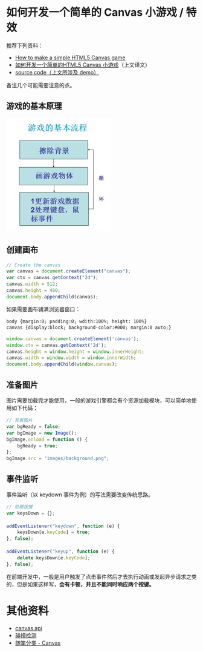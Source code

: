 # 如何开发一个简单的 Canvas 小游戏  / 特效

推荐下列资料：

- [How to make a simple HTML5 Canvas game](http://www.lostdecadegames.com/how-to-make-a-simple-html5-canvas-game/)
- [如何开发一个简单的HTML5 Canvas 小游戏](http://www.cnblogs.com/Wayou/p/how-to-make-a-simple-html5-canvas-game.html)（上文译文）
- [source code（上文所涉及 demo）](https://github.com/lostdecade/simple_canvas_game)

备注几个可能需要注意的点。


## 游戏的基本原理

![](images/render.jpg)


## 创建画布

```javascript
// Create the canvas
var canvas = document.createElement("canvas");
var ctx = canvas.getContext("2d");
canvas.width = 512;
canvas.height = 480;
document.body.appendChild(canvas);
```

如果需要画布铺满浏览器窗口：

```
body {margin:0; padding:0; wdith:100%; height: 100%}
canvas {display:block; background-color:#000; margin:0 auto;}
```

```javascript
window.canvas = document.createElement('canvas');
window.ctx = canvas.getContext('2d');
canvas.height = window.height = window.innerHeight;
canvas.width = window.width = window.innerWidth;
document.body.appendChild(window.canvas);
```

## 准备图片

图片需要加载完才能使用，一般的游戏引擎都会有个资源加载模块，可以简单地使用如下代码：

```javascript
// 背景图片
var bgReady = false;
var bgImage = new Image();
bgImage.onload = function () {
    bgReady = true;
};
bgImage.src = "images/background.png";
```

## 事件监听

事件监听（以 keydown 事件为例）的写法需要改变传统思路。

```javascript
// 处理按键
var keysDown = {};

addEventListener("keydown", function (e) {
    keysDown[e.keyCode] = true;
}, false);

addEventListener("keyup", function (e) {
    delete keysDown[e.keyCode];
}, false);
```

在前端开发中，一般是用户触发了点击事件然后才去执行动画或发起异步请求之类的，但是如果这样写，**会有卡顿，并且不能同时响应两个按键。**


# 其他资料

- [canvas api](http://www.cnblogs.com/zichi/p/5120873.html)
- [碰撞检测](http://www.cnblogs.com/zichi/p/5141044.html)
- [随笔分类 - Canvas](http://www.cnblogs.com/zichi/category/627224.html)